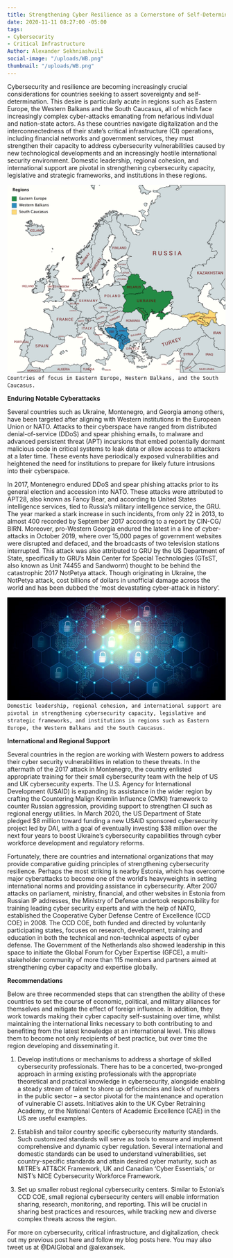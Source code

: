 ```yaml
---
title: Strengthening Cyber Resilience as a Cornerstone of Self-Determination
date: 2020-11-11 08:27:00 -05:00
tags:
- Cybersecurity
- Critical Infrastructure
Author: Alexander Sekhniashvili
social-image: "/uploads/WB.png"
thumbnail: "/uploads/WB.png"
---
```


Cybersecurity and resilience are becoming increasingly crucial considerations for countries seeking to assert sovereignty and self-determination. This desire is particularly acute in regions such as Eastern Europe, the Western Balkans and the South Caucasus, all of which face increasingly complex cyber-attacks emanating from nefarious individual and nation-state actors. As these countries navigate digitalization and the interconnectedness of their state’s critical infrastructure (CI) operations, including financial networks and government services, they must strengthen their capacity to address cybersecurity vulnerabilities caused by new technological developments and an increasingly hostile international security environment. Domestic leadership, regional cohesion, and international support are pivotal in strengthening cybersecurity capacity, legislative and strategic frameworks, and institutions in these regions.

<!--more-->

![WB.png](/uploads/WB.png)`Countries of focus in Eastern Europe, Western Balkans, and the South Caucasus.`

**Enduring Notable Cyberattacks**

Several countries such as Ukraine, Montenegro, and Georgia among others, have been targeted after aligning with Western institutions in the European Union or NATO. Attacks to their cyberspace have ranged from distributed denial-of-service (DDoS) and spear phishing emails, to malware and advanced persistent threat (APT) incursions that embed potentially dormant malicious code in critical systems to leak data or allow access to attackers at a later time. These events have periodically exposed vulnerabilities and heightened the need for institutions to prepare for likely future intrusions into their cyberspace.

In 2017, Montenegro endured DDoS and spear phishing attacks prior to its general election and accession into NATO. These attacks were attributed to APT28, also known as Fancy Bear, and according to United States intelligence services, tied to Russia’s military intelligence service, the GRU. The year marked a stark increase in such incidents, from only 22 in 2013, to almost 400 recorded by September 2017 according to a report by CIN-CG/ BIRN. Moreover, pro-Western Georgia endured the latest in a line of cyber-attacks in October 2019, where over 15,000 pages of government websites were disrupted and defaced, and the broadcasts of two television stations interrupted. This attack was also attributed to GRU by the US Department of State, specifically to GRU’s Main Center for Special Technologies (GTsST, also known as Unit 74455 and Sandworm) thought to be behind the catastrophic 2017 NotPetya attack. Though originating in Ukraine, the NotPetya attack, cost billions of dollars in unofficial damage across the world and has been dubbed the ‘most devastating cyber-attack in history’.

![CS.jpg](/uploads/CS.jpg)`Domestic leadership, regional cohesion, and international support are pivotal in strengthening cybersecurity capacity, legislative and strategic frameworks, and institutions in regions such as Eastern Europe, the Western Balkans and the South Caucasus. ` 

**International and Regional Support**

Several countries in the region are working with Western powers to address their cyber security vulnerabilities in relation to these threats. In the aftermath of the 2017 attack in Montenegro, the country enlisted appropriate training for their small cybersecurity team with the help of US and UK cybersecurity experts. The U.S. Agency for International Development (USAID) is expanding its assistance in the wider region by crafting the Countering Malign Kremlin Influence (CMKI) framework to counter Russian aggression, providing support to strengthen CI such as regional energy utilities. In March 2020, the US Department of State pledged $8 million toward funding a new USAID sponsored cybersecurity project led by DAI, with a goal of eventually investing $38 million over the next four years to boost Ukraine’s cybersecurity capabilities through cyber workforce development and regulatory reforms.

Fortunately, there are countries and international organizations that may provide comparative guiding principles of strengthening cybersecurity resilience. Perhaps the most striking is nearby Estonia, which has overcome major cyberattacks to become one of the world’s heavyweights in setting international norms and providing assistance in cybersecurity. After 2007 attacks on parliament, ministry, financial, and other websites in Estonia from Russian IP addresses, the Ministry of Defense undertook responsibility for training leading cyber security experts and with the help of NATO, established the Cooperative Cyber Defense Centre of Excellence (CCD COE) in 2008. The CCD COE, both funded and directed by voluntarily participating states, focuses on research, development, training and education in both the technical and non-technical aspects of cyber defense. The Government of the Netherlands also showed leadership in this space to initiate the Global Forum for Cyber Expertise (GFCE), a multi-stakeholder community of more than 115 members and partners aimed at strengthening cyber capacity and expertise globally.

**Recommendations**

Below are three recommended steps that can strengthen the ability of these countries to set the course of economic, political, and military alliances for themselves and mitigate the effect of foreign influence. In addition, they work towards making their cyber capacity self-sustaining over time, whilst maintaining the international links necessary to both contributing to and benefiting from the latest knowledge at an international level. This allows them to become not only recipients of best practice, but over time the region developing and disseminating it.

1. Develop institutions or mechanisms to address a shortage of skilled cybersecurity professionals. There has to be a concerted, two-pronged approach in arming existing professionals with the appropriate theoretical and practical knowledge in cybersecurity, alongside enabling a steady stream of talent to shore up deficiencies and lack of numbers in the public sector – a sector pivotal for the maintenance and operation of vulnerable CI assets. Initiatives akin to the UK Cyber Retraining Academy, or the National Centers of Academic Excellence (CAE) in the US are useful examples.

2. Establish and tailor country specific cybersecurity maturity standards. Such customized standards will serve as tools to ensure and implement comprehensive and dynamic cyber regulation. Several international and domestic standards can be used to understand vulnerabilities, set country-specific standards and attain desired cyber maturity, such as MITRE’s ATT&CK Framework, UK and Canadian ‘Cyber Essentials,’ or NIST’s NICE Cybersecurity Workforce Framework.

3. Set up smaller robust regional cybersecurity centers. Similar to Estonia’s CCD COE, small regional cybersecurity centers will enable information sharing, research, monitoring, and reporting. This will be crucial in sharing best practices and resources, while tracking new and diverse complex threats across the region.

For more on cybersecurity, critical infrastructure, and digitalization, check out my previous post here and follow my blog posts here. You may also tweet us at @DAIGlobal and @alexansek.